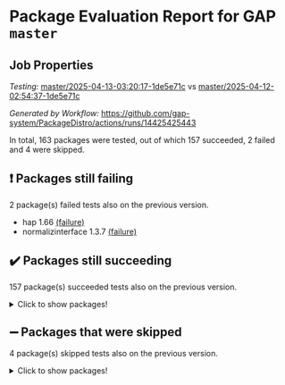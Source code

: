 # Package Evaluation Report for GAP `master`

## Job Properties

*Testing:* [master/2025-04-13-03:20:17-1de5e71c](https://github.com/gap-system/PackageDistro/blob/data/reports/master/2025-04-13-03:20:17-1de5e71c) vs [master/2025-04-12-02:54:37-1de5e71c](https://github.com/gap-system/PackageDistro/blob/data/reports/master/2025-04-12-02:54:37-1de5e71c)

*Generated by Workflow:* https://github.com/gap-system/PackageDistro/actions/runs/14425425443

In total, 163 packages were tested, out of which 157 succeeded, 2 failed and 4 were skipped.

## :exclamation: Packages still failing

2 package(s) failed tests also on the previous version.
- hap 1.66 [(failure)](https://github.com/gap-system/PackageDistro/actions/runs/14425425443/job/40453754054)
- normalizinterface 1.3.7 [(failure)](https://github.com/gap-system/PackageDistro/actions/runs/14425425443/job/40453760379)

## :heavy_check_mark: Packages still succeeding

157 package(s) succeeded tests also on the previous version.
<details><summary>Click to show packages!</summary>

- 4ti2interface 2024.11-01 [(success)](https://github.com/gap-system/PackageDistro/actions/runs/14425425443/job/40453739179)
- ace 5.7.0 [(success)](https://github.com/gap-system/PackageDistro/actions/runs/14425425443/job/40453739376)
- aclib 1.3.2 [(success)](https://github.com/gap-system/PackageDistro/actions/runs/14425425443/job/40453739549)
- agt 0.3.1 [(success)](https://github.com/gap-system/PackageDistro/actions/runs/14425425443/job/40453739792)
- alco 1.1.1 [(success)](https://github.com/gap-system/PackageDistro/actions/runs/14425425443/job/40453740127)
- alnuth 3.2.1 [(success)](https://github.com/gap-system/PackageDistro/actions/runs/14425425443/job/40453740277)
- anupq 3.3.1 [(success)](https://github.com/gap-system/PackageDistro/actions/runs/14425425443/job/40453742612)
- atlasrep 2.1.9 [(success)](https://github.com/gap-system/PackageDistro/actions/runs/14425425443/job/40453742890)
- autodoc 2023.06.19 [(success)](https://github.com/gap-system/PackageDistro/actions/runs/14425425443/job/40453743077)
- automata 1.16 [(success)](https://github.com/gap-system/PackageDistro/actions/runs/14425425443/job/40453744122)
- automgrp 1.3.3 [(success)](https://github.com/gap-system/PackageDistro/actions/runs/14425425443/job/40453744336)
- autpgrp 1.11.1 [(success)](https://github.com/gap-system/PackageDistro/actions/runs/14425425443/job/40453744462)
- cap 2025.04-04 [(success)](https://github.com/gap-system/PackageDistro/actions/runs/14425425443/job/40453744640)
- caratinterface 2.3.7 [(success)](https://github.com/gap-system/PackageDistro/actions/runs/14425425443/job/40453744756)
- cddinterface 2024.09.02 [(success)](https://github.com/gap-system/PackageDistro/actions/runs/14425425443/job/40453744862)
- circle 1.6.6 [(success)](https://github.com/gap-system/PackageDistro/actions/runs/14425425443/job/40453744991)
- classicpres 1.22 [(success)](https://github.com/gap-system/PackageDistro/actions/runs/14425425443/job/40453745129)
- cohomolo 1.6.11 [(success)](https://github.com/gap-system/PackageDistro/actions/runs/14425425443/job/40453745331)
- congruence 1.2.7 [(success)](https://github.com/gap-system/PackageDistro/actions/runs/14425425443/job/40453745485)
- corefreesub 0.6 [(success)](https://github.com/gap-system/PackageDistro/actions/runs/14425425443/job/40453745623)
- corelg 1.57 [(success)](https://github.com/gap-system/PackageDistro/actions/runs/14425425443/job/40453745739)
- crime 1.6 [(success)](https://github.com/gap-system/PackageDistro/actions/runs/14425425443/job/40453745884)
- crisp 1.4.6 [(success)](https://github.com/gap-system/PackageDistro/actions/runs/14425425443/job/40453746047)
- crypting 0.10.5 [(success)](https://github.com/gap-system/PackageDistro/actions/runs/14425425443/job/40453746189)
- cryst 4.1.27 [(success)](https://github.com/gap-system/PackageDistro/actions/runs/14425425443/job/40453746334)
- crystcat 1.1.10 [(success)](https://github.com/gap-system/PackageDistro/actions/runs/14425425443/job/40453746499)
- ctbllib 1.3.9 [(success)](https://github.com/gap-system/PackageDistro/actions/runs/14425425443/job/40453746712)
- cubefree 1.20 [(success)](https://github.com/gap-system/PackageDistro/actions/runs/14425425443/job/40453746885)
- curlinterface 2.4.0 [(success)](https://github.com/gap-system/PackageDistro/actions/runs/14425425443/job/40453747020)
- cvec 2.8.3 [(success)](https://github.com/gap-system/PackageDistro/actions/runs/14425425443/job/40453747182)
- datastructures 0.3.1 [(success)](https://github.com/gap-system/PackageDistro/actions/runs/14425425443/job/40453747361)
- deepthought 1.0.8 [(success)](https://github.com/gap-system/PackageDistro/actions/runs/14425425443/job/40453747571)
- design 1.8.2 [(success)](https://github.com/gap-system/PackageDistro/actions/runs/14425425443/job/40453747731)
- difsets 2.3.1 [(success)](https://github.com/gap-system/PackageDistro/actions/runs/14425425443/job/40453747874)
- digraphs 1.10.0 [(success)](https://github.com/gap-system/PackageDistro/actions/runs/14425425443/job/40453748075)
- edim 1.3.8 [(success)](https://github.com/gap-system/PackageDistro/actions/runs/14425425443/job/40453748251)
- example 4.4.0 [(success)](https://github.com/gap-system/PackageDistro/actions/runs/14425425443/job/40453748474)
- examplesforhomalg 2023.10-01 [(success)](https://github.com/gap-system/PackageDistro/actions/runs/14425425443/job/40453748670)
- factint 1.6.3 [(success)](https://github.com/gap-system/PackageDistro/actions/runs/14425425443/job/40453748859)
- ferret 1.0.14 [(success)](https://github.com/gap-system/PackageDistro/actions/runs/14425425443/job/40453749053)
- fga 1.5.0 [(success)](https://github.com/gap-system/PackageDistro/actions/runs/14425425443/job/40453749240)
- fining 1.5.6 [(success)](https://github.com/gap-system/PackageDistro/actions/runs/14425425443/job/40453749503)
- float 1.0.7 [(success)](https://github.com/gap-system/PackageDistro/actions/runs/14425425443/job/40453749746)
- format 1.4.4 [(success)](https://github.com/gap-system/PackageDistro/actions/runs/14425425443/job/40453749963)
- forms 1.2.12 [(success)](https://github.com/gap-system/PackageDistro/actions/runs/14425425443/job/40453750134)
- fplsa 1.2.6 [(success)](https://github.com/gap-system/PackageDistro/actions/runs/14425425443/job/40453750369)
- fr 2.4.13 [(success)](https://github.com/gap-system/PackageDistro/actions/runs/14425425443/job/40453750582)
- francy 2.0.3 [(success)](https://github.com/gap-system/PackageDistro/actions/runs/14425425443/job/40453750851)
- fwtree 1.3 [(success)](https://github.com/gap-system/PackageDistro/actions/runs/14425425443/job/40453751081)
- gapdoc 1.6.7 [(success)](https://github.com/gap-system/PackageDistro/actions/runs/14425425443/job/40453751305)
- gauss 2024.11-01 [(success)](https://github.com/gap-system/PackageDistro/actions/runs/14425425443/job/40453751519)
- gaussforhomalg 2024.08-01 [(success)](https://github.com/gap-system/PackageDistro/actions/runs/14425425443/job/40453751732)
- gbnp 1.1.0 [(success)](https://github.com/gap-system/PackageDistro/actions/runs/14425425443/job/40453751932)
- generalizedmorphismsforcap 2025.02-01 [(success)](https://github.com/gap-system/PackageDistro/actions/runs/14425425443/job/40453752123)
- genss 1.6.9 [(success)](https://github.com/gap-system/PackageDistro/actions/runs/14425425443/job/40453752340)
- gradedmodules 2024.12-01 [(success)](https://github.com/gap-system/PackageDistro/actions/runs/14425425443/job/40453752573)
- gradedringforhomalg 2024.07-01 [(success)](https://github.com/gap-system/PackageDistro/actions/runs/14425425443/job/40453752773)
- grape 4.9.2 [(success)](https://github.com/gap-system/PackageDistro/actions/runs/14425425443/job/40453753009)
- groupoids 1.76 [(success)](https://github.com/gap-system/PackageDistro/actions/runs/14425425443/job/40453753242)
- grpconst 2.6.5 [(success)](https://github.com/gap-system/PackageDistro/actions/runs/14425425443/job/40453753441)
- guarana 0.96.3 [(success)](https://github.com/gap-system/PackageDistro/actions/runs/14425425443/job/40453753621)
- guava 3.20 [(success)](https://github.com/gap-system/PackageDistro/actions/runs/14425425443/job/40453753838)
- hapcryst 0.1.15 [(success)](https://github.com/gap-system/PackageDistro/actions/runs/14425425443/job/40453754269)
- hecke 1.5.4 [(success)](https://github.com/gap-system/PackageDistro/actions/runs/14425425443/job/40453754601)
- help 4.0 [(success)](https://github.com/gap-system/PackageDistro/actions/runs/14425425443/job/40453754784)
- homalg 2024.01-01 [(success)](https://github.com/gap-system/PackageDistro/actions/runs/14425425443/job/40453754974)
- homalgtocas 2023.11-01 [(success)](https://github.com/gap-system/PackageDistro/actions/runs/14425425443/job/40453755204)
- ibnp 0.15 [(success)](https://github.com/gap-system/PackageDistro/actions/runs/14425425443/job/40453755440)
- idrel 2.48 [(success)](https://github.com/gap-system/PackageDistro/actions/runs/14425425443/job/40453755644)
- images 1.3.3 [(success)](https://github.com/gap-system/PackageDistro/actions/runs/14425425443/job/40453755812)
- intpic 0.4.0 [(success)](https://github.com/gap-system/PackageDistro/actions/runs/14425425443/job/40453756019)
- io 4.9.1 [(success)](https://github.com/gap-system/PackageDistro/actions/runs/14425425443/job/40453756263)
- io_forhomalg 2023.02-04 [(success)](https://github.com/gap-system/PackageDistro/actions/runs/14425425443/job/40453756432)
- irredsol 1.4.4 [(success)](https://github.com/gap-system/PackageDistro/actions/runs/14425425443/job/40453756598)
- json 2.2.2 [(success)](https://github.com/gap-system/PackageDistro/actions/runs/14425425443/job/40453756757)
- jupyterkernel 1.5.1 [(success)](https://github.com/gap-system/PackageDistro/actions/runs/14425425443/job/40453756876)
- jupyterviz 1.5.6 [(success)](https://github.com/gap-system/PackageDistro/actions/runs/14425425443/job/40453757048)
- kan 1.37 [(success)](https://github.com/gap-system/PackageDistro/actions/runs/14425425443/job/40453757166)
- kbmag 1.5.11 [(success)](https://github.com/gap-system/PackageDistro/actions/runs/14425425443/job/40453757370)
- laguna 3.9.7 [(success)](https://github.com/gap-system/PackageDistro/actions/runs/14425425443/job/40453757582)
- liealgdb 2.2.1 [(success)](https://github.com/gap-system/PackageDistro/actions/runs/14425425443/job/40453757817)
- liepring 2.9.1 [(success)](https://github.com/gap-system/PackageDistro/actions/runs/14425425443/job/40453757971)
- liering 2.4.2 [(success)](https://github.com/gap-system/PackageDistro/actions/runs/14425425443/job/40453758132)
- linearalgebraforcap 2025.04-01 [(success)](https://github.com/gap-system/PackageDistro/actions/runs/14425425443/job/40453758277)
- lins 0.9 [(success)](https://github.com/gap-system/PackageDistro/actions/runs/14425425443/job/40453758404)
- localizeringforhomalg 2023.10-01 [(success)](https://github.com/gap-system/PackageDistro/actions/runs/14425425443/job/40453758549)
- loops 3.4.4 [(success)](https://github.com/gap-system/PackageDistro/actions/runs/14425425443/job/40453758694)
- lpres 1.1.1 [(success)](https://github.com/gap-system/PackageDistro/actions/runs/14425425443/job/40453758824)
- majoranaalgebras 1.5.2 [(success)](https://github.com/gap-system/PackageDistro/actions/runs/14425425443/job/40453758913)
- mapclass 1.4.6 [(success)](https://github.com/gap-system/PackageDistro/actions/runs/14425425443/job/40453759052)
- matgrp 0.71 [(success)](https://github.com/gap-system/PackageDistro/actions/runs/14425425443/job/40453759212)
- matricesforhomalg 2024.11-02 [(success)](https://github.com/gap-system/PackageDistro/actions/runs/14425425443/job/40453759340)
- modisom 3.0.0 [(success)](https://github.com/gap-system/PackageDistro/actions/runs/14425425443/job/40453759504)
- modulepresentationsforcap 2024.09-02 [(success)](https://github.com/gap-system/PackageDistro/actions/runs/14425425443/job/40453759627)
- modules 2024.12-01 [(success)](https://github.com/gap-system/PackageDistro/actions/runs/14425425443/job/40453759782)
- monoidalcategories 2025.03-02 [(success)](https://github.com/gap-system/PackageDistro/actions/runs/14425425443/job/40453759903)
- nconvex 2024.12-01 [(success)](https://github.com/gap-system/PackageDistro/actions/runs/14425425443/job/40453760055)
- nilmat 1.4.2 [(success)](https://github.com/gap-system/PackageDistro/actions/runs/14425425443/job/40453760164)
- nock 1.5 [(success)](https://github.com/gap-system/PackageDistro/actions/runs/14425425443/job/40453760270)
- nq 2.5.11 [(success)](https://github.com/gap-system/PackageDistro/actions/runs/14425425443/job/40453760482)
- numericalsgps 1.4.0 [(success)](https://github.com/gap-system/PackageDistro/actions/runs/14425425443/job/40453760647)
- openmath 11.5.3 [(success)](https://github.com/gap-system/PackageDistro/actions/runs/14425425443/job/40453760751)
- orb 5.0.0 [(success)](https://github.com/gap-system/PackageDistro/actions/runs/14425425443/job/40453760923)
- packagemanager 1.6.2 [(success)](https://github.com/gap-system/PackageDistro/actions/runs/14425425443/job/40453761064)
- patternclass 2.4.5 [(success)](https://github.com/gap-system/PackageDistro/actions/runs/14425425443/job/40453761174)
- permut 2.0.5 [(success)](https://github.com/gap-system/PackageDistro/actions/runs/14425425443/job/40453761311)
- polenta 1.3.11 [(success)](https://github.com/gap-system/PackageDistro/actions/runs/14425425443/job/40453761454)
- polymaking 0.8.7 [(success)](https://github.com/gap-system/PackageDistro/actions/runs/14425425443/job/40453761634)
- primgrp 3.4.4 [(success)](https://github.com/gap-system/PackageDistro/actions/runs/14425425443/job/40453761798)
- profiling 2.6.0 [(success)](https://github.com/gap-system/PackageDistro/actions/runs/14425425443/job/40453762157)
- qdistrnd 0.9.5 [(success)](https://github.com/gap-system/PackageDistro/actions/runs/14425425443/job/40453762321)
- qpa 1.35 [(success)](https://github.com/gap-system/PackageDistro/actions/runs/14425425443/job/40453762490)
- quagroup 1.8.4 [(success)](https://github.com/gap-system/PackageDistro/actions/runs/14425425443/job/40453762639)
- radiroot 2.9 [(success)](https://github.com/gap-system/PackageDistro/actions/runs/14425425443/job/40453762821)
- rcwa 4.7.1 [(success)](https://github.com/gap-system/PackageDistro/actions/runs/14425425443/job/40453763007)
- rds 1.8 [(success)](https://github.com/gap-system/PackageDistro/actions/runs/14425425443/job/40453763146)
- recog 1.4.4 [(success)](https://github.com/gap-system/PackageDistro/actions/runs/14425425443/job/40453763307)
- repndecomp 1.3.0 [(success)](https://github.com/gap-system/PackageDistro/actions/runs/14425425443/job/40453763516)
- repsn 3.1.2 [(success)](https://github.com/gap-system/PackageDistro/actions/runs/14425425443/job/40453763724)
- resclasses 4.7.3 [(success)](https://github.com/gap-system/PackageDistro/actions/runs/14425425443/job/40453763968)
- ringsforhomalg 2024.11-02 [(success)](https://github.com/gap-system/PackageDistro/actions/runs/14425425443/job/40453764116)
- sco 2023.08-01 [(success)](https://github.com/gap-system/PackageDistro/actions/runs/14425425443/job/40453764392)
- scscp 2.4.3 [(success)](https://github.com/gap-system/PackageDistro/actions/runs/14425425443/job/40453764869)
- semigroups 5.5.0 [(success)](https://github.com/gap-system/PackageDistro/actions/runs/14425425443/job/40453765139)
- sglppow 2.4 [(success)](https://github.com/gap-system/PackageDistro/actions/runs/14425425443/job/40453765592)
- sgpviz 0.999.6 [(success)](https://github.com/gap-system/PackageDistro/actions/runs/14425425443/job/40453765768)
- simpcomp 2.1.14 [(success)](https://github.com/gap-system/PackageDistro/actions/runs/14425425443/job/40453765999)
- singular 2024.06.03 [(success)](https://github.com/gap-system/PackageDistro/actions/runs/14425425443/job/40453766187)
- sl2reps 1.1 [(success)](https://github.com/gap-system/PackageDistro/actions/runs/14425425443/job/40453766427)
- sla 1.6.2 [(success)](https://github.com/gap-system/PackageDistro/actions/runs/14425425443/job/40453766603)
- smallantimagmas 0.3.0 [(success)](https://github.com/gap-system/PackageDistro/actions/runs/14425425443/job/40453766826)
- smallgrp 1.5.4 [(success)](https://github.com/gap-system/PackageDistro/actions/runs/14425425443/job/40453767087)
- smallsemi 0.7.2 [(success)](https://github.com/gap-system/PackageDistro/actions/runs/14425425443/job/40453767279)
- sonata 2.9.6 [(success)](https://github.com/gap-system/PackageDistro/actions/runs/14425425443/job/40453767518)
- sophus 1.27 [(success)](https://github.com/gap-system/PackageDistro/actions/runs/14425425443/job/40453767720)
- sotgrps 1.3 [(success)](https://github.com/gap-system/PackageDistro/actions/runs/14425425443/job/40453767949)
- spinsym 1.5.2 [(success)](https://github.com/gap-system/PackageDistro/actions/runs/14425425443/job/40453768159)
- standardff 1.0 [(success)](https://github.com/gap-system/PackageDistro/actions/runs/14425425443/job/40453768380)
- symbcompcc 1.3.2 [(success)](https://github.com/gap-system/PackageDistro/actions/runs/14425425443/job/40453768574)
- thelma 1.3 [(success)](https://github.com/gap-system/PackageDistro/actions/runs/14425425443/job/40453768804)
- tomlib 1.2.11 [(success)](https://github.com/gap-system/PackageDistro/actions/runs/14425425443/job/40453769047)
- toolsforhomalg 2024.09-01 [(success)](https://github.com/gap-system/PackageDistro/actions/runs/14425425443/job/40453769282)
- toric 1.9.6 [(success)](https://github.com/gap-system/PackageDistro/actions/runs/14425425443/job/40453769466)
- transgrp 3.6.5 [(success)](https://github.com/gap-system/PackageDistro/actions/runs/14425425443/job/40453769657)
- typeset 1.2.2 [(success)](https://github.com/gap-system/PackageDistro/actions/runs/14425425443/job/40453769864)
- ugaly 4.1.3 [(success)](https://github.com/gap-system/PackageDistro/actions/runs/14425425443/job/40453770087)
- unipot 1.6 [(success)](https://github.com/gap-system/PackageDistro/actions/runs/14425425443/job/40453770316)
- unitlib 4.2.0 [(success)](https://github.com/gap-system/PackageDistro/actions/runs/14425425443/job/40453770490)
- utils 0.89 [(success)](https://github.com/gap-system/PackageDistro/actions/runs/14425425443/job/40453770822)
- uuid 0.7 [(success)](https://github.com/gap-system/PackageDistro/actions/runs/14425425443/job/40453771021)
- walrus 0.9991 [(success)](https://github.com/gap-system/PackageDistro/actions/runs/14425425443/job/40453771178)
- wedderga 4.10.5 [(success)](https://github.com/gap-system/PackageDistro/actions/runs/14425425443/job/40453771436)
- wpe 0.8 [(success)](https://github.com/gap-system/PackageDistro/actions/runs/14425425443/job/40453771629)
- xmod 2.92 [(success)](https://github.com/gap-system/PackageDistro/actions/runs/14425425443/job/40453771799)
- xmodalg 1.23 [(success)](https://github.com/gap-system/PackageDistro/actions/runs/14425425443/job/40453771987)
- yangbaxter 0.10.6 [(success)](https://github.com/gap-system/PackageDistro/actions/runs/14425425443/job/40453772241)
- zeromqinterface 0.16 [(success)](https://github.com/gap-system/PackageDistro/actions/runs/14425425443/job/40453772431)
</details>

## :heavy_minus_sign: Packages that were skipped

4 package(s) skipped tests also on the previous version.
<details><summary>Click to show packages!</summary>

- browse 1.8.21 [(skipped)](https://github.com/gap-system/PackageDistro/actions/runs/14425425443/job/40453561049)
- itc 1.5.1 [(skipped)](https://github.com/gap-system/PackageDistro/actions/runs/14425425443/job/40453561049)
- polycyclic 2.16 [(skipped)](https://github.com/gap-system/PackageDistro/actions/runs/14425425443/job/40453561049)
- xgap 4.32 [(skipped)](https://github.com/gap-system/PackageDistro/actions/runs/14425425443/job/40453561049)
</details>

